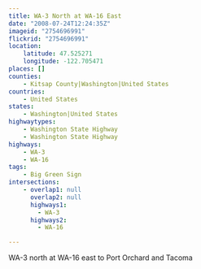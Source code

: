 ```yaml
---
title: WA-3 North at WA-16 East
date: "2008-07-24T12:24:35Z"
imageid: "2754696991"
flickrid: "2754696991"
location:
    latitude: 47.525271
    longitude: -122.705471
places: []
counties:
    - Kitsap County|Washington|United States
countries:
    - United States
states:
    - Washington|United States
highwaytypes:
    - Washington State Highway
    - Washington State Highway
highways:
    - WA-3
    - WA-16
tags:
    - Big Green Sign
intersections:
    - overlap1: null
      overlap2: null
      highways1:
        - WA-3
      highways2:
        - WA-16

---
```

WA-3 north at WA-16 east to Port Orchard and Tacoma